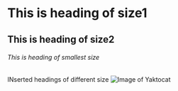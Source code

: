 # This is heading of size1
## This is heading of size2
###### This is heading of smallest size
INserted headings of different size
![Image of Yaktocat](https://octodex.github.com/images/yaktocat.png)
